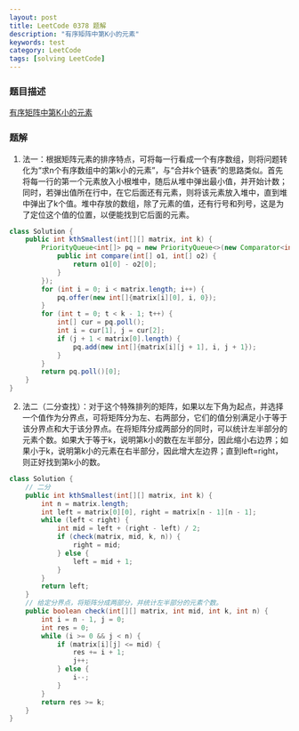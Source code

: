 ```yaml
---
layout: post
title: LeetCode 0378 题解
description: "有序矩阵中第K小的元素"
keywords: test
category: LeetCode
tags: [solving LeetCode]
---
```


### 题目描述
[有序矩阵中第K小的元素](https://leetcode-cn.com/problems/kth-smallest-element-in-a-sorted-matrix/)

### 题解
1. 法一：根据矩阵元素的排序特点，可将每一行看成一个有序数组，则将问题转化为“求n个有序数组中的第k小的元素”，与“合并k个链表”的思路类似。首先将每一行的第一个元素放入小根堆中，随后从堆中弹出最小值，并开始计数；同时，若弹出值所在行中，在它后面还有元素，则将该元素放入堆中，直到堆中弹出了k个值。堆中存放的数组，除了元素的值，还有行号和列号，这是为了定位这个值的位置，以便能找到它后面的元素。
```java
class Solution {
    public int kthSmallest(int[][] matrix, int k) {
        PriorityQueue<int[]> pq = new PriorityQueue<>(new Comparator<int[]>() {
            public int compare(int[] o1, int[] o2) {
                return o1[0] - o2[0];
            }
        });
        for (int i = 0; i < matrix.length; i++) {
            pq.offer(new int[]{matrix[i][0], i, 0});
        }
        for (int t = 0; t < k - 1; t++) {
            int[] cur = pq.poll();
            int i = cur[1], j = cur[2];
            if (j + 1 < matrix[0].length) {
                pq.add(new int[]{matrix[i][j + 1], i, j + 1});
            }
        }
        return pq.poll()[0];
    }
}
```
2. 法二（二分查找）：对于这个特殊排列的矩阵，如果以左下角为起点，并选择一个值作为分界点，可将矩阵分为左、右两部分，它们的值分别满足小于等于该分界点和大于该分界点。在将矩阵分成两部分的同时，可以统计左半部分的元素个数。如果大于等于k，说明第k小的数在左半部分，因此缩小右边界；如果小于k，说明第k小的元素在右半部分，因此增大左边界；直到left=right，则正好找到第k小的数。
```java
class Solution {
    // 二分
    public int kthSmallest(int[][] matrix, int k) {
        int n = matrix.length;
        int left = matrix[0][0], right = matrix[n - 1][n - 1];
        while (left < right) {
            int mid = left + (right - left) / 2;
            if (check(matrix, mid, k, n)) {
                right = mid;
            } else {
                left = mid + 1;
            }
        }
        return left;
    }
    // 给定分界点，将矩阵分成两部分，并统计左半部分的元素个数。
    public boolean check(int[][] matrix, int mid, int k, int n) {
        int i = n - 1, j = 0;
        int res = 0;
        while (i >= 0 && j < n) {
            if (matrix[i][j] <= mid) {
                res += i + 1;
                j++;
            } else {
                i--;
            }
        }
        return res >= k;
    }
}
```